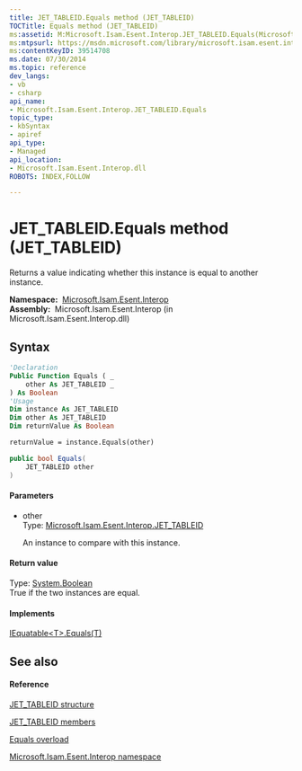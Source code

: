 ```yaml
---
title: JET_TABLEID.Equals method (JET_TABLEID)
TOCTitle: Equals method (JET_TABLEID)
ms:assetid: M:Microsoft.Isam.Esent.Interop.JET_TABLEID.Equals(Microsoft.Isam.Esent.Interop.JET_TABLEID)
ms:mtpsurl: https://msdn.microsoft.com/library/microsoft.isam.esent.interop.jet_tableid.equals(v=EXCHG.10)
ms:contentKeyID: 39514708
ms.date: 07/30/2014
ms.topic: reference
dev_langs:
- vb
- csharp
api_name: 
- Microsoft.Isam.Esent.Interop.JET_TABLEID.Equals
topic_type: 
- kbSyntax
- apiref
api_type: 
- Managed
api_location: 
- Microsoft.Isam.Esent.Interop.dll
ROBOTS: INDEX,FOLLOW

---
```


# JET_TABLEID.Equals method (JET_TABLEID)

Returns a value indicating whether this instance is equal to another instance.

**Namespace:**  [Microsoft.Isam.Esent.Interop](hh596136\(v=exchg.10\).md)  
**Assembly:**  Microsoft.Isam.Esent.Interop (in Microsoft.Isam.Esent.Interop.dll)

## Syntax

``` vb
'Declaration
Public Function Equals ( _
    other As JET_TABLEID _
) As Boolean
'Usage
Dim instance As JET_TABLEID
Dim other As JET_TABLEID
Dim returnValue As Boolean

returnValue = instance.Equals(other)
```

``` csharp
public bool Equals(
    JET_TABLEID other
)
```

#### Parameters

  - other  
    Type: [Microsoft.Isam.Esent.Interop.JET_TABLEID](hh566310\(v=exchg.10\).md)  
    
    An instance to compare with this instance.

#### Return value

Type: [System.Boolean](https://docs.microsoft.com/dotnet/api/system.boolean?redirectedfrom=MSDN)  
True if the two instances are equal.  

#### Implements

[IEquatable\<T\>.Equals(T)](https://docs.microsoft.com/dotnet/api/system.iequatable-1.equals?redirectedfrom=MSDN#System_IEquatable_1_Equals__0_)  

## See also

#### Reference

[JET_TABLEID structure](hh566310\(v=exchg.10\).md)

[JET_TABLEID members](hh596310\(v=exchg.10\).md)

[Equals overload](hh577437\(v=exchg.10\).md)

[Microsoft.Isam.Esent.Interop namespace](hh596136\(v=exchg.10\).md)

